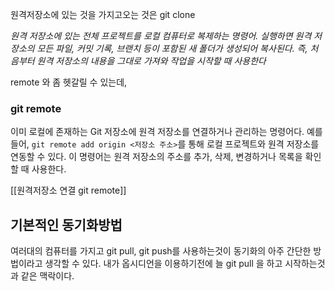 
원격저장소에 있는 것을 가지고오는 것은 git clone

*원격 저장소에 있는 전체 프로젝트를 로컬 컴퓨터로 복제하는 명령어. 
실행하면 원격 저장소의 모든 파일, 커밋 기록, 브랜치 등이 포함된 새 폴더가 생성되어 복사된다. 
즉, 처음부터 원격 저장소의 내용을 그대로 가져와 작업을 시작할 때 사용한다*


remote 와 좀 헷갈릴 수 있는데,

### git remote

이미 로컬에 존재하는 Git 저장소에 원격 저장소를 연결하거나 관리하는 명령어다. 예를 들어, `git remote add origin <저장소 주소>`를 통해 로컬 프로젝트와 원격 저장소를 연동할  수 있다. 이 명령어는 원격 저장소의 주소를 추가, 삭제, 변경하거나 목록을 확인할 때 사용한다.

[[원격저장소 연결 git remote]]


## 기본적인 동기화방법

여러대의 컴퓨터를 가지고 git pull, git push를 사용하는것이 동기화의 아주 간단한 방법이라고 생각할 수 있다. 내가 옵시디언을 이용하기전에 늘 git pull 을 하고 시작하는것과 같은 맥락이다. 

